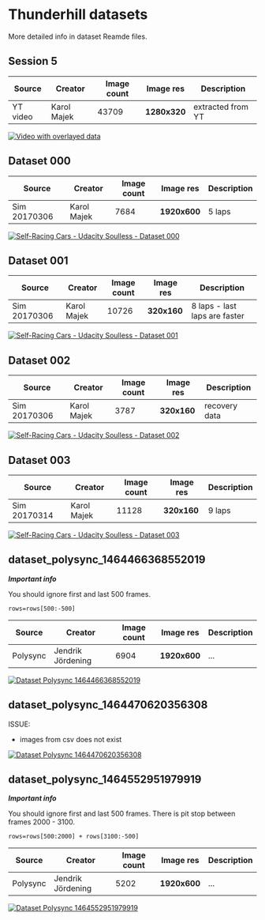 # Thunderhill datasets

More detailed info in dataset Reamde files.

## Session 5

| Source | Creator | Image count | Image res | Description |
|--------|---------|-------------|-----------|-------------|
| YT video  | Karol Majek | 43709 | **1280x320** | extracted from YT |

[![Video with overlayed data](https://img.youtube.com/vi/SFY-97hl6rA/0.jpg)](https://www.youtube.com/watch?v=SFY-97hl6rA)

## Dataset 000

| Source | Creator | Image count | Image res | Description |
|--------|---------|-------------|-----------|-------------|
| Sim 20170306  | Karol Majek | 7684 | **1920x600** | 5 laps |


[![Self-Racing Cars - Udacity Soulless - Dataset 000](https://img.youtube.com/vi/0DRl_zYuX_8/0.jpg)](https://www.youtube.com/watch?v=0DRl_zYuX_8)

## Dataset 001

| Source | Creator | Image count | Image res | Description |
|--------|---------|-------------|-----------|-------------|
| Sim 20170306  | Karol Majek | 10726 | **320x160** | 8 laps - last laps are faster |

[![Self-Racing Cars - Udacity Soulless - Dataset 001](https://img.youtube.com/vi/xC7O5KCY1lk/0.jpg)](https://www.youtube.com/watch?v=xC7O5KCY1lk)

## Dataset 002

| Source | Creator | Image count | Image res | Description |
|--------|---------|-------------|-----------|-------------|
| Sim 20170306  | Karol Majek | 3787 | **320x160** | recovery data |


[![Self-Racing Cars - Udacity Soulless - Dataset 002](https://img.youtube.com/vi/ZdCt0mk-s6E/0.jpg)](https://www.youtube.com/watch?v=ZdCt0mk-s6E)


## Dataset 003

| Source | Creator | Image count | Image res | Description |
|--------|---------|-------------|-----------|-------------|
| Sim 20170314  | Karol Majek | 11128 | **320x160** | 9 laps |

[![Self-Racing Cars - Udacity Soulless - Dataset 003](https://img.youtube.com/vi/RFAOteuxXa8/0.jpg)](https://www.youtube.com/watch?v=RFAOteuxXa8)

## dataset_polysync_1464466368552019

***Important info***

You should ignore first and last 500 frames.

```
rows=rows[500:-500]
```

| Source | Creator | Image count | Image res | Description |
|--------|---------|-------------|-----------|-------------|
| Polysync | Jendrik Jördening | 6904 | **1920x600** | ... |

[![Dataset Polysync 1464466368552019](https://img.youtube.com/vi/cP40tgbZRP0/0.jpg)](https://www.youtube.com/watch?v=cP40tgbZRP0)

## dataset_polysync_1464470620356308

ISSUE:
- images from csv does not exist

[![Dataset Polysync 1464470620356308](https://img.youtube.com/vi/yLY_V8aUois/0.jpg)](https://www.youtube.com/watch?v=yLY_V8aUois)

## dataset_polysync_1464552951979919

***Important info***

You should ignore first and last 500 frames.
There is pit stop between frames 2000 - 3100.

```
rows=rows[500:2000] + rows[3100:-500]
```

| Source | Creator | Image count | Image res | Description |
|--------|---------|-------------|-----------|-------------|
| Polysync | Jendrik Jördening | 5202 | **1920x600** | ... |

[![Dataset Polysync 1464552951979919](https://img.youtube.com/vi/z4DQjdxF5N0/0.jpg)](https://www.youtube.com/watch?v=z4DQjdxF5N0)
